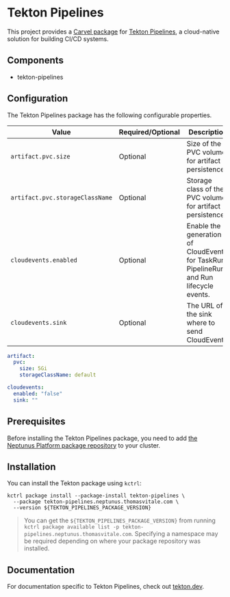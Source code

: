 # Tekton Pipelines

This project provides a [Carvel package](https://carvel.dev/kapp-controller/docs/latest/packaging) for [Tekton Pipelines](https://tekton.dev/docs/pipelines), a cloud-native solution for building CI/CD systems.

## Components

* tekton-pipelines

## Configuration

The Tekton Pipelines package has the following configurable properties.

| Value | Required/Optional | Description |
|-------|-------------------|-------------|
| `artifact.pvc.size` | Optional | Size of the PVC volume for artifact persistence. |
| `artifact.pvc.storageClassName` | Optional | Storage class of the PVC volume for artifact persistence. |
| `cloudevents.enabled` | Optional | Enable the generation of CloudEvents for TaskRun, PipelineRun and Run lifecycle events. |
| `cloudevents.sink` | Optional | The URL of the sink where to send CloudEvents. |

```yaml
artifact:
  pvc:
    size: 5Gi
    storageClassName: default

cloudevents:
  enabled: "false"
  sink: ""
```

## Prerequisites

Before installing the Tekton Pipelines package, you need to add [the Neptunus Platform package repository](https://github.com/neptunus-platform/package-repository) to your cluster.

## Installation

You can install the Tekton package using `kctrl`:

   ```shell
   kctrl package install --package-install tekton-pipelines \
     --package tekton-pipelines.neptunus.thomasvitale.com \
     --version ${TEKTON_PIPELINES_PACKAGE_VERSION}
   ```

   > You can get the `${TEKTON_PIPELINES_PACKAGE_VERSION}` from running `kctrl
   > package available list -p tekton-pipelines.neptunus.thomasvitale.com`.
   > Specifying a namespace may be required depending on where your package
   > repository was installed.

## Documentation

For documentation specific to Tekton Pipelines, check out [tekton.dev](https://tekton.dev).
